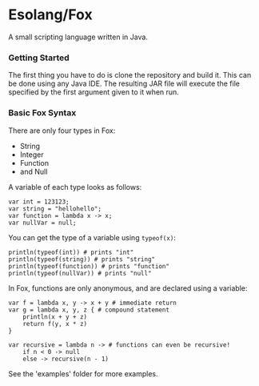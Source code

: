 # Esolang/Fox #

A small scripting language written in Java.

### Getting Started ###
The first thing you have to do is clone the repository and build it. This can be done using any Java IDE.
The resulting JAR file will execute the file specified by the first argument given to it when run.

### Basic Fox Syntax ###
There are only four types in Fox:
 * String 
 * Integer
 * Function
 * and Null

A variable of each type looks as follows:
```
var int = 123123;
var string = "hellohello";
var function = lambda x -> x;
var nullVar = null;
```

You can get the type of a variable using `typeof(x)`:

```
println(typeof(int)) # prints "int"
println(typeof(string)) # prints "string"
println(typeof(function)) # prints "function"
println(typeof(nullVar)) # prints "null"
```


In Fox, functions are only anonymous, and are declared using a variable:
```
var f = lambda x, y -> x + y # immediate return
var g = lambda x, y, z { # compound statement
    println(x + y + z)
    return f(y, x * z)
}

var recursive = lambda n -> # functions can even be recursive!
    if n < 0 -> null
    else -> recursive(n - 1)
```

See the 'examples' folder for more examples.